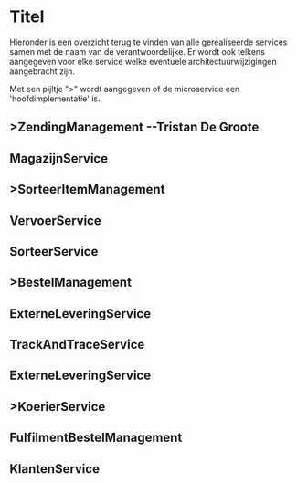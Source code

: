 # Titel

Hieronder is een overzicht terug te vinden van alle gerealiseerde services samen met de naam van de verantwoordelijke.
Er wordt ook telkens aangegeven voor elke service welke eventuele architectuurwijzigingen aangebracht zijn.

Met een pijltje ">" wordt aangegeven of de microservice een 'hoofdimplementatie' is.

## >**ZendingManagement** --Tristan De Groote

## MagazijnService

## >**SorteerItemManagement**

## VervoerService

## SorteerService

## >**BestelManagement**

## ExterneLeveringService

## TrackAndTraceService

## ExterneLeveringService

## >**KoerierService**

## FulfilmentBestelManagement

## KlantenService
